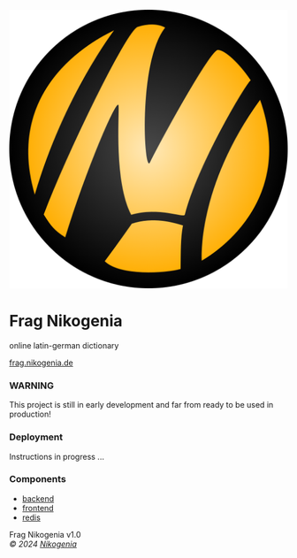![Logo](/logo/Frag%20Nikogenia%20Logo.png "Logo")

# Frag Nikogenia
online latin-german dictionary

[frag.nikogenia.de](https://frag.nikogenia.de)

### WARNING
This project is still in early development and far from ready to be used in production!

### Deployment
Instructions in progress ...

### Components

- [backend](./backend/README.md)
- [frontend](./frontend/README.md)
- [redis](./redis/README.md)

Frag Nikogenia v1.0 \
_© 2024 [Nikogenia](https://www.nikogenia.de)_
